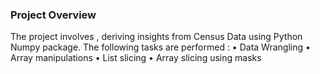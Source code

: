 ### Project Overview

 The project involves , deriving insights from Census Data using Python Numpy package. 
The following tasks are performed :
•	Data Wrangling 
•	Array manipulations
•	List slicing
•	Array slicing using masks 


